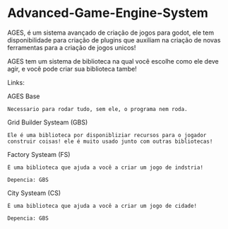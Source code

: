 # Advanced-Game-Engine-System
AGES, é um sistema avançado de criação de jogos para godot, ele tem disponibilidade para criação de plugins que auxiliam na criação de novas ferramentas para a criação de jogos unicos!

AGES tem um sistema de biblioteca na qual você escolhe como ele deve agir, e você pode criar sua biblioteca tambe!

Links:
  
  AGES Base
    
    Necessario para rodar tudo, sem ele, o programa nem roda.

  Grid Builder Systeam (GBS)
    
    Ele é uma biblioteca por disponibliziar recursos para o jogador construir coisas! ele é muito usado junto com outras bibliotecas!

  Factory Systeam (FS)
    
    É uma biblioteca que ajuda a você a criar um jogo de indstria!

    Depencia: GBS

  City Systeam (CS)
    
    É uma biblioteca que ajuda a você a criar um jogo de cidade!
    
    Depencia: GBS
